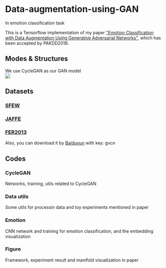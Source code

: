 # Data-augmentation-using-GAN
In emotion classification task

This is a Tensorflow implementation of my paper 
["Emotion Classification with Data Augmentation Using Generative Adversarial Networks"](https://arxiv.org/pdf/1711.00648.pdf), 
which has been accepted by PAKDD2018. <br>

## Modes & Structures
We use CycleGAN as our GAN model <br>
![](http://github.com/SharonZhu/Data-augmentation-using-GAN/raw/master/figure/framework.jpg)

## Datasets
### [SFEW](https://cs.anu.edu.au/few/)
### [JAFFE](http://www.kasrl.org/jaffe.html) 
### [FER2013](https://www.kaggle.com/c/challenges-in-representation-learning-facial-expression-recognition-challenge/data)
Also, you can download it by [Baiduyun](https://pan.baidu.com/s/1RHU_V_mAzRPpz88xJHtC0A) with key: gvcn <br>

## Codes
### CycleGAN
Networks, training, utils related to CycleGAN
### Data utils
Some utils for processin data and toy experiments mentioned in paper
### Emotion
CNN network and training for emotion classification, and the embedding visualization
### Figure
Framework, experiment result and manifold visualization in paper
